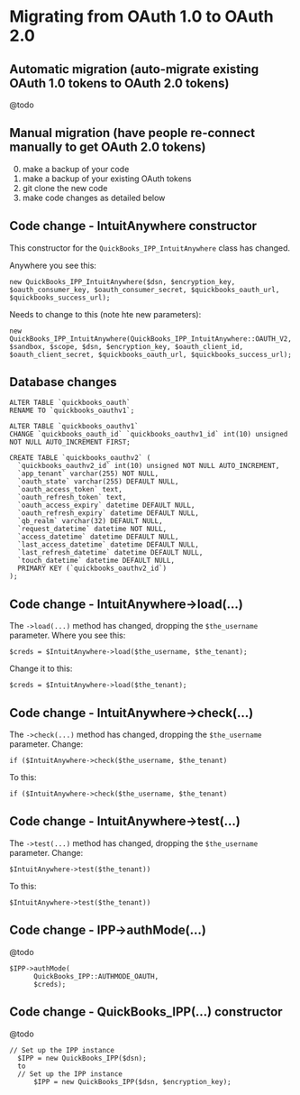 
# Migrating from OAuth 1.0 to OAuth 2.0

## Automatic migration (auto-migrate existing OAuth 1.0 tokens to OAuth 2.0 tokens)

@todo 

## Manual migration (have people re-connect manually to get OAuth 2.0 tokens)

0. make a backup of your code
0. make a backup of your existing OAuth tokens 
0. git clone the new code 
0. make code changes as detailed below

## Code change - IntuitAnywhere constructor

This constructor for the `QuickBooks_IPP_IntuitAnywhere` class has changed. 

Anywhere you see this: 

```
new QuickBooks_IPP_IntuitAnywhere($dsn, $encryption_key, $oauth_consumer_key, $oauth_consumer_secret, $quickbooks_oauth_url, $quickbooks_success_url);
```
 
Needs to change to this (note hte new parameters): 

``` 
new QuickBooks_IPP_IntuitAnywhere(QuickBooks_IPP_IntuitAnywhere::OAUTH_V2, $sandbox, $scope, $dsn, $encryption_key, $oauth_client_id, $oauth_client_secret, $quickbooks_oauth_url, $quickbooks_success_url);
```

## Database changes 
  
```  
ALTER TABLE `quickbooks_oauth`
RENAME TO `quickbooks_oauthv1`;  
```

```  
ALTER TABLE `quickbooks_oauthv1`
CHANGE `quickbooks_oauth_id` `quickbooks_oauthv1_id` int(10) unsigned NOT NULL AUTO_INCREMENT FIRST;  
```

``` 
CREATE TABLE `quickbooks_oauthv2` (
  `quickbooks_oauthv2_id` int(10) unsigned NOT NULL AUTO_INCREMENT,
  `app_tenant` varchar(255) NOT NULL,
  `oauth_state` varchar(255) DEFAULT NULL,
  `oauth_access_token` text,
  `oauth_refresh_token` text,
  `oauth_access_expiry` datetime DEFAULT NULL,
  `oauth_refresh_expiry` datetime DEFAULT NULL,
  `qb_realm` varchar(32) DEFAULT NULL,
  `request_datetime` datetime NOT NULL,
  `access_datetime` datetime DEFAULT NULL,
  `last_access_datetime` datetime DEFAULT NULL,
  `last_refresh_datetime` datetime DEFAULT NULL,
  `touch_datetime` datetime DEFAULT NULL,
  PRIMARY KEY (`quickbooks_oauthv2_id`)
);
```  
  
## Code change - IntuitAnywhere->load(...)  

The `->load(...)` method has changed, dropping the `$the_username` parameter. Where you see this: 
  
```  
$creds = $IntuitAnywhere->load($the_username, $the_tenant);
```

Change it to this: 
 
 ```
$creds = $IntuitAnywhere->load($the_tenant);  
```

## Code change - IntuitAnywhere->check(...)  
  
The `->check(...)` method has changed, dropping the `$the_username` parameter. Change:
  
```
if ($IntuitAnywhere->check($the_username, $the_tenant)
```  
  
To this:

```
if ($IntuitAnywhere->check($the_username, $the_tenant)
```  

## Code change - IntuitAnywhere->test(...)

The `->test(...)` method has changed, dropping the `$the_username` parameter. Change:
  
```
$IntuitAnywhere->test($the_tenant))
```

To this: 

```
$IntuitAnywhere->test($the_tenant))
```

## Code change - IPP->authMode(...)

@todo 
  
  ```
  $IPP->authMode(
  		QuickBooks_IPP::AUTHMODE_OAUTH,
  		$creds);
  ```
  
## Code change - QuickBooks_IPP(...) constructor

@todo 
  
  ```
  // Set up the IPP instance
  	$IPP = new QuickBooks_IPP($dsn);
  	to
  	// Set up the IPP instance
    	$IPP = new QuickBooks_IPP($dsn, $encryption_key);
  ```
  